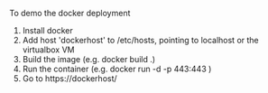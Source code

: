 To demo the docker deployment
1. Install docker
2. Add host 'dockerhost' to /etc/hosts, pointing to localhost or the virtualbox VM
3. Build the image (e.g. docker build .)
4. Run the container (e.g. docker run -d -p 443:443 <image ID>)
5. Go to https://dockerhost/
